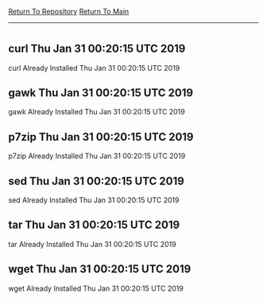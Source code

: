 [Return To Repository](https://github.com/deathbybandaid/piholeparser/)
[Return To Main](https://github.com/deathbybandaid/piholeparser/blob/master/RecentRunLogs/Mainlog.md)
____________________________________
# 
## curl Thu Jan 31 00:20:15 UTC 2019
curl Already Installed Thu Jan 31 00:20:15 UTC 2019
## gawk Thu Jan 31 00:20:15 UTC 2019
gawk Already Installed Thu Jan 31 00:20:15 UTC 2019
## p7zip Thu Jan 31 00:20:15 UTC 2019
p7zip Already Installed Thu Jan 31 00:20:15 UTC 2019
## sed Thu Jan 31 00:20:15 UTC 2019
sed Already Installed Thu Jan 31 00:20:15 UTC 2019
## tar Thu Jan 31 00:20:15 UTC 2019
tar Already Installed Thu Jan 31 00:20:15 UTC 2019
## wget Thu Jan 31 00:20:15 UTC 2019
wget Already Installed Thu Jan 31 00:20:15 UTC 2019
